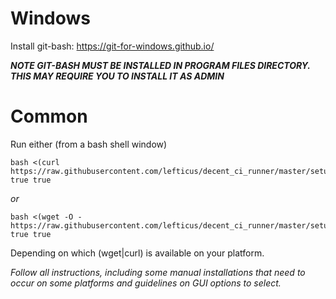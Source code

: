 Windows
=======

Install git-bash: https://git-for-windows.github.io/

***NOTE GIT-BASH MUST BE INSTALLED IN PROGRAM FILES DIRECTORY. THIS MAY REQUIRE YOU TO INSTALL IT AS ADMIN***

Common
======

Run either (from a bash shell window)

```
bash <(curl https://raw.githubusercontent.com/lefticus/decent_ci_runner/master/setup_ci.sh) true true
```

*or*

```
bash <(wget -O - https://raw.githubusercontent.com/lefticus/decent_ci_runner/master/setup_ci.sh) true true
```

Depending on which (wget|curl) is available on your platform.

*Follow all instructions, including some manual installations that need to occur on some platforms and guidelines on GUI options to select.*


